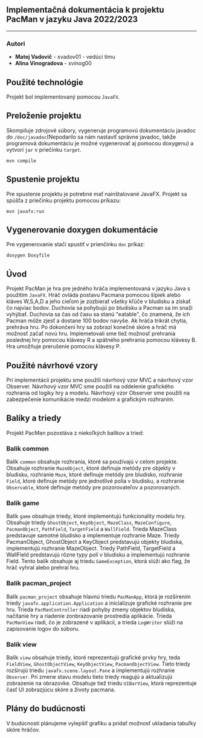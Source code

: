 Implementačná dokumentácia k projektu PacMan v jazyku Java 2022/2023
----------------------------
----------------------------
### Autori
- **Matej Vadovič** - xvadov01 - vedúci tímu
- **Alina Vinogradova** - xvinog00
## Použité technológie

Projekt bol implementovaný pomocou `JavaFX`.
## Preloženie projektu
Skompiluje zdrojové súbory, vygeneruje programovú dokumentáciu javadoc do `/doc/javadoc`(Nepodarilo sa nám nastaviť správne javadoc, takže programová dokumentáciu je možné vygenerovať aj pomocou doxygenu) a vytvorí `jar` v priečinku `target`.
```
mvn compile
```
## Spustenie projektu
Pre spustenie projektu je potrebné mať nainštalované JavaFX. Projekt sa spúšťa z priečinku projektu pomocou príkazu:
```
mvn javafx:run
```
## Vygenerovanie doxygen dokumentácie
Pre vygenerovanie stačí spustiť v prienčinku `doc` príkaz:
```
doxygen Doxyfile
```


## Úvod

Projekt PacMan je hra pre jedného hráča implementovaná v jazyku Java s použitím `JavaFX`. Hráč ovláda postavu Pacmana pomocou šípiek alebo kláves W,S,A,D a jeho cieľom je zozbierať všetky kľúče v bludisku a získať čo najviac bodov. Duchovia sa pohybujú po bludisku a Pacman sa im snaži vyhýbať. Duchovia sa čas od času sa stanú "eatable", čo znamená, že ich Pacman môže zjesť a dostane 100 bodov navyše. Ak hráča trikrát chytia, prehráva hru. Po dokončení hry sa zobrazí konečné skóre a hráč má možnosť začať novú hru. Implemetovali sme tiež možnosť prehrania poslednej hry pomocou klávesy R a spätného prehrania pomocou klávesy B. Hra umožňuje prerušenie pomocou klávesy P.

## Použité návrhové vzory
Pri implementácii projektu sme použili návrhový vzor MVC a návrhový vzor Observer. Návrhový vzor MVC sme použili na oddelenie grafického rozhrania od logiky hry a modelu. Návrhový vzor Observer sme použili na zabezpečenie komunikácie medzi modelom a grafickým rozhraním.

## Balíky a triedy

Projekt PacMan pozostáva z niekoľkých balíkov a tried:

### Balík common

Balík `common` obsahuje rozhrania, ktoré sa používajú v celom projekte. Obsahuje rozhranie `MazeObject`, ktoré definuje metódy pre objekty v bludisku, rozhranie `Maze`, ktoré definuje metódy pre bludisko, rozhranie `Field`, ktoré definuje metódy pre jednotlivé polia v bludisku, a rozhranie `Observable`, ktoré definuje metódy pre pozorovateľov a pozorovaných.

### Balík game

Balík `game` obsahuje triedy, ktoré implementujú funkcionality modelu hry. Obsahuje triedy `GhostObject`, `KeyObject`, `MazeClass`, `MazeConfigure`, `PacmanObject`, `PathField`, `TargetField` a `WallField`. Trieda MazeClass predstavuje samotné bludisko a implementuje rozhranie Maze. Triedy PacmanObject, GhostObject a KeyObject predstavujú objekty bludiska, implementujú rozhranie MazeObject. Triedy PathField, TargetField a WallField predstavujú rôzne typy polí v bludisku a implementujú rozhranie Field. Tento balík obsahuje aj triedu `GameException`, ktorá slúži ako flag, že hráč vyhral alebo prehral hru.

### Balík pacman_project

Balík `pacman_project` obsahuje hlavnú triedu `PacManApp`, ktorá je rozšírením triedy `javafx.application.Application` a inicializuje grafické rozhranie pre hru. Trieda `PacManController` riadi pohyby zmeny objektov bludiska, načítanie hry a riadenie zonbrazovanie prostredia aplikácie. Trieda `PacManView` riadi, čo je zobrazené v aplikácii, a trieda `LogWriter` slúži na zapisovanie logov do súboru.

### Balík view
Balík `view` obsahuje triedy, ktoré reprezentujú grafické prvky hry, teda `FieldView`, `GhostObjectView`, `KeyObjectView`, `PacmanObjectView`. Tieto triedy rozširujú triedu `javafx.scene.layout.Pane` a implementujú rozhranie `Observer`. Pri zmene stavu modelu tieto triedy reagujú a aktualizujú zobrazenie na obrazovke. Obsahuje tiež triedu `UIBarView`, ktorá reprezentuje časť UI zobrazjúcu skóre a životy pacmana.

## Plány do budúcnosti

V budúcnosti plánujeme vylepšiť grafiku a pridať možnosť ukladania tabuľky skóre hráčov.